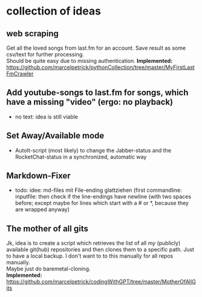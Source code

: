 # collection of ideas

## web scraping
Get all the loved songs from last.fm for an account. Save result as some csv/text for further processing.  
Should be quite easy due to missing authentication.
**Implemented:** https://github.com/marcelpetrick/pythonCollection/tree/master/MyFirstLastFmCrawler

## Add youtube-songs to last.fm for songs, which have a missing "video" (ergo: no playback)
* no text: idea is still viable

## Set Away/Available mode
* AutoIt-script (most likely) to change the Jabber-status and the RocketChat-status in a synchronized, automatic way

## Markdown-Fixer
* todo: idee: md-files mit File-ending glattziehen (first commandline: inputfile: then check if the line-endings have newline (with two spaces before; except maybe for lines which start with a # or *, because they are wrapped anyway)

## The mother of all gits
Jk, idea is to create a script which retrieves the list of all _my_ (publicly) available git(hub) repositories and then clones them to a specific path. Just to have a local backup.
I don't want to to this manually for all repos manually.  
Maybe just do baremetal-cloning.  
**Implemented:** https://github.com/marcelpetrick/codingWithGPT/tree/master/MotherOfAllGits

